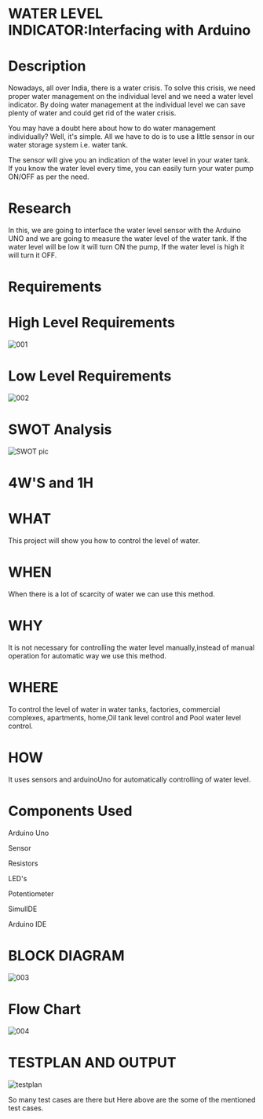 # WATER LEVEL INDICATOR:Interfacing with Arduino
# Description
Nowadays, all over India, there is a water crisis. To solve this crisis, we need proper water management on the individual level and we need a water level indicator. By doing water management at the individual level we can save plenty of water and could get rid of the water crisis.

You may have a doubt here about how to do water management individually? Well, it's simple. All we have to do is to use a little sensor in our water storage system i.e. water tank.

The sensor will give you an indication of the water level in your water tank. If you know the water level every time, you can easily turn your water pump ON/OFF as per the need.

# Research
In this, we are going to interface the water level sensor with the Arduino UNO and we are going to measure the water level of the water tank. If the water level will be low it will turn ON the pump, If the water level is high it will turn it OFF.

# Requirements
# High Level Requirements
![001](https://user-images.githubusercontent.com/99243667/157034832-904efb01-7c54-4e5d-830d-05d0d8c638cc.png)

# Low Level Requirements
![002](https://user-images.githubusercontent.com/99243667/157034911-061763a3-8d71-49c7-b99d-46443ca51c7e.png)

# SWOT Analysis
![SWOT pic](https://user-images.githubusercontent.com/99243667/157034948-f64c562c-e9c2-4726-a539-eb92cb637b64.jpg)

# 4W'S and 1H
# WHAT
This project will show you how to control the level of water.

# WHEN
When there is a lot of scarcity of water we can use this method.

# WHY
It is not necessary for controlling the water level manually,instead of manual operation for automatic way we use this method.

# WHERE
To control the level of water in water tanks, factories, commercial complexes, apartments, home,Oil tank level control and Pool water level control.

# HOW
It uses sensors and arduinoUno for automatically controlling of water level.

# Components Used
Arduino Uno

Sensor

Resistors

LED's

Potentiometer

SimulIDE

Arduino IDE

# BLOCK DIAGRAM
![003](https://user-images.githubusercontent.com/99243667/157023323-6d09af50-1bfe-4ec9-b448-aab78e239234.png)

# Flow Chart
![004](https://user-images.githubusercontent.com/99243667/157023847-d02a62c7-b453-48ec-a424-c0a4059372b7.jpg)

# TESTPLAN AND OUTPUT
![testplan](https://user-images.githubusercontent.com/99243667/157033099-c2eb6c55-bec8-4035-97d5-37d09fb9c197.png)

So many test cases are there but Here above are the some of the mentioned test cases.
